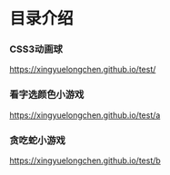 # 目录介绍

### CSS3动画球
https://xingyuelongchen.github.io/test/

### 看字选颜色小游戏
https://xingyuelongchen.github.io/test/a

### 贪吃蛇小游戏
https://xingyuelongchen.github.io/test/b

